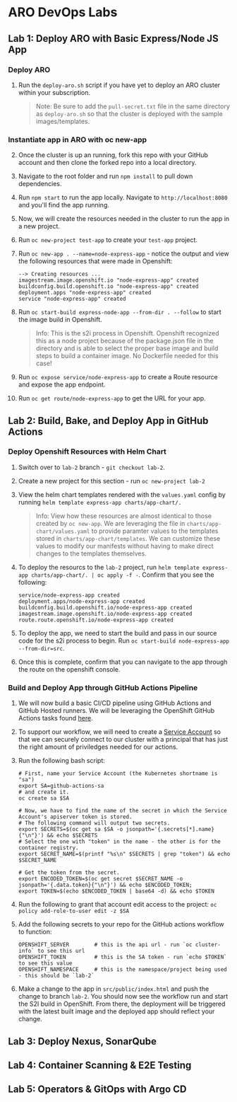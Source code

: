 # ARO DevOps Labs

## Lab 1: Deploy ARO with Basic Express/Node JS App

### Deploy ARO

1. Run the `deploy-aro.sh` script if you have yet to deploy an ARO cluster within your subscription.

    >Note: Be sure to add the `pull-secret.txt` file in the same directory as `deploy-aro.sh` so that the cluster is deployed with the sample images/templates.

### Instantiate app in ARO with oc new-app

2. Once the cluster is up an running, fork this repo with your GitHub account and then clone the forked repo into a local directory.

3. Navigate to the root folder and run `npm install` to pull down dependencies.

4. Run `npm start` to run the app locally. Navigate to `http://localhost:8080` and you'll find the app running.

5. Now, we will create the resources needed in the cluster to run the app in a new project.

6. Run `oc new-project test-app` to create your `test-app` project.

7. Run `oc new-app . --name=node-express-app` - notice the output and view the following resources that were made in Openshift:

    ```
    --> Creating resources ...
    imagestream.image.openshift.io "node-express-app" created
    buildconfig.build.openshift.io "node-express-app" created
    deployment.apps "node-express-app" created
    service "node-express-app" created
    ```

8. Run `oc start-build express-node-app --from-dir . --follow` to start the image build in Openshift.

    >Info: This is the s2i process in Openshift. Openshift recognized this as a node project because of the package.json file in the directory and is able to select the proper base image and build steps to build a container image. No Dockerfile needed for this case!

9. Run `oc expose service/node-express-app` to create a Route resource and expose the app endpoint.

10. Run `oc get route/node-express-app` to get the URL for your app.

## Lab 2: Build, Bake, and Deploy App in GitHub Actions

### Deploy Openshift Resources with Helm Chart

1. Switch over to `lab-2` branch - `git checkout lab-2`.

2. Create a new project for this section - run `oc new-project lab-2`

3. View the helm chart templates rendered with the `values.yaml` config by running `helm template express-app charts/app-chart/.`

    > Info: View how these resources are almost identical to those created by `oc new-app`. We are leveraging the file in `charts/app-chart/values.yaml` to provide paramter values to the templates stored in `charts/app-chart/templates`. We can customize these values to modify our manifests without having to make direct changes to the templates themselves.

4. To deploy the resourcs to the `lab-2` project, run `helm template express-app charts/app-chart/. | oc apply -f -`. Confirm that you see the following:

    ```
    service/node-express-app created
    deployment.apps/node-express-app created
    buildconfig.build.openshift.io/node-express-app created
    imagestream.image.openshift.io/node-express-app created
    route.route.openshift.io/node-express-app created
    ```

5. To deploy the app, we need to start the build and pass in our source code for the s2i process to begin. Run `oc start-build node-express-app --from-dir=src`.

6. Once this is complete, confirm that you can navigate to the app through the route on the openshift console.

### Build and Deploy App through GitHub Actions Pipeline

1. We will now build a basic CI/CD pipeline using GitHub Actions and GitHub Hosted runners. We will be leveraging the OpenShift GitHub Actions tasks found [here](https://github.com/redhat-actions). 

2. To support our workflow, we will need to create a [Service Account](https://github.com/redhat-actions/oc-login/wiki/Using-a-Service-Account-for-GitHub-Actions) so that we can securely connect to our cluster with a principal that has just the right amount of priviledges needed for our actions.

3. Run the following bash script:

    ```
    # First, name your Service Account (the Kubernetes shortname is "sa")
    export SA=github-actions-sa
    # and create it.
    oc create sa $SA

    # Now, we have to find the name of the secret in which the Service Account's apiserver token is stored.
    # The following command will output two secrets. 
    export SECRETS=$(oc get sa $SA -o jsonpath='{.secrets[*].name}{"\n"}') && echo $SECRETS
    # Select the one with "token" in the name - the other is for the container registry.
    export SECRET_NAME=$(printf "%s\n" $SECRETS | grep "token") && echo $SECRET_NAME

    # Get the token from the secret. 
    export ENCODED_TOKEN=$(oc get secret $SECRET_NAME -o jsonpath='{.data.token}{"\n"}') && echo $ENCODED_TOKEN;
    export TOKEN=$(echo $ENCODED_TOKEN | base64 -d) && echo $TOKEN
    ```

4. Run the following to grant that account edit access to the project: `oc policy add-role-to-user edit -z $SA`

5. Add the following secrets to your repo for the GitHub actions workflow to function:

    ```
    OPENSHIFT_SERVER        # this is the api url - run `oc cluster-info` to see this url
    OPENSHIFT_TOKEN         # this is the SA token - run `echo $TOKEN` to see this value
    OPENSHIFT_NAMESPACE     # this is the namespace/project being used - this should be `lab-2`
    ```
6. Make a change to the app in `src/public/index.html` and push the change to branch `lab-2`. You should now see the workflow run and start the S2I build in OpenShift. From there, the deployment will be triggered with the latest built image and the deployed app should reflect your change.

## Lab 3: Deploy Nexus, SonarQube

## Lab 4: Container Scanning & E2E Testing

## Lab 5: Operators & GitOps with Argo CD